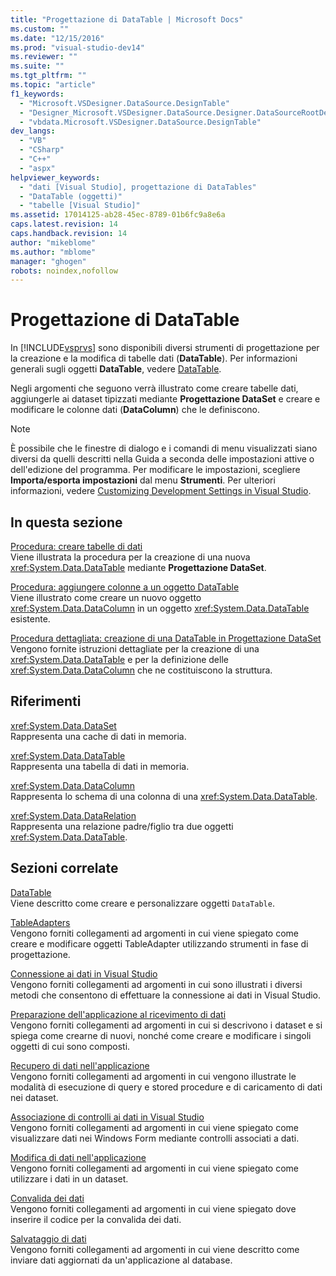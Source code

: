 ```yaml
---
title: "Progettazione di DataTable | Microsoft Docs"
ms.custom: ""
ms.date: "12/15/2016"
ms.prod: "visual-studio-dev14"
ms.reviewer: ""
ms.suite: ""
ms.tgt_pltfrm: ""
ms.topic: "article"
f1_keywords: 
  - "Microsoft.VSDesigner.DataSource.DesignTable"
  - "Designer_Microsoft.VSDesigner.DataSource.Designer.DataSourceRootDesigner"
  - "vbdata.Microsoft.VSDesigner.DataSource.DesignTable"
dev_langs: 
  - "VB"
  - "CSharp"
  - "C++"
  - "aspx"
helpviewer_keywords: 
  - "dati [Visual Studio], progettazione di DataTables"
  - "DataTable (oggetti)"
  - "tabelle [Visual Studio]"
ms.assetid: 17014125-ab28-45ec-8789-01b6fc9a8e6a
caps.latest.revision: 14
caps.handback.revision: 14
author: "mikeblome"
ms.author: "mblome"
manager: "ghogen"
robots: noindex,nofollow
---
```

# Progettazione di DataTable
In [!INCLUDE[vsprvs](../code-quality/includes/vsprvs_md.md)] sono disponibili diversi strumenti di progettazione per la creazione e la modifica di tabelle dati \(**DataTable**\).  Per informazioni generali sugli oggetti **DataTable**, vedere [DataTable](../Topic/DataTables.md).  
  
 Negli argomenti che seguono verrà illustrato come creare tabelle dati, aggiungerle ai dataset tipizzati mediante **Progettazione DataSet** e creare e modificare le colonne dati \(**DataColumn**\) che le definiscono.  
  
> [!NOTE]
>  È possibile che le finestre di dialogo e i comandi di menu visualizzati siano diversi da quelli descritti nella Guida a seconda delle impostazioni attive o dell'edizione del programma.  Per modificare le impostazioni, scegliere **Importa\/esporta impostazioni** dal menu **Strumenti**.  Per ulteriori informazioni, vedere [Customizing Development Settings in Visual Studio](http://msdn.microsoft.com/it-it/22c4debb-4e31-47a8-8f19-16f328d7dcd3).  
  
## In questa sezione  
 [Procedura: creare tabelle di dati](../data-tools/how-to-create-data-tables.md)  
 Viene illustrata la procedura per la creazione di una nuova <xref:System.Data.DataTable> mediante **Progettazione DataSet**.  
  
 [Procedura: aggiungere colonne a un oggetto DataTable](../Topic/How%20to:%20Add%20Columns%20to%20a%20DataTable.md)  
 Viene illustrato come creare un nuovo oggetto <xref:System.Data.DataColumn> in un oggetto <xref:System.Data.DataTable> esistente.  
  
 [Procedura dettagliata: creazione di una DataTable in Progettazione DataSet](../data-tools/walkthrough-creating-a-datatable-in-the-dataset-designer.md)  
 Vengono fornite istruzioni dettagliate per la creazione di una <xref:System.Data.DataTable> e per la definizione delle <xref:System.Data.DataColumn> che ne costituiscono la struttura.  
  
## Riferimenti  
 <xref:System.Data.DataSet>  
 Rappresenta una cache di dati in memoria.  
  
 <xref:System.Data.DataTable>  
 Rappresenta una tabella di dati in memoria.  
  
 <xref:System.Data.DataColumn>  
 Rappresenta lo schema di una colonna di una <xref:System.Data.DataTable>.  
  
 <xref:System.Data.DataRelation>  
 Rappresenta una relazione padre\/figlio tra due oggetti <xref:System.Data.DataTable>.  
  
## Sezioni correlate  
 [DataTable](../Topic/DataTables.md)  
 Viene descritto come creare e personalizzare oggetti `DataTable`.  
  
 [TableAdapters](../Topic/TableAdapters.md)  
 Vengono forniti collegamenti ad argomenti in cui viene spiegato come creare e modificare oggetti TableAdapter utilizzando strumenti in fase di progettazione.  
  
 [Connessione ai dati in Visual Studio](../data-tools/connecting-to-data-in-visual-studio.md)  
 Vengono forniti collegamenti ad argomenti in cui sono illustrati i diversi metodi che consentono di effettuare la connessione ai dati in Visual Studio.  
  
 [Preparazione dell'applicazione al ricevimento di dati](../Topic/Preparing%20Your%20Application%20to%20Receive%20Data.md)  
 Vengono forniti collegamenti ad argomenti in cui si descrivono i dataset e si spiega come crearne di nuovi, nonché come creare e modificare i singoli oggetti di cui sono composti.  
  
 [Recupero di dati nell'applicazione](../data-tools/fetching-data-into-your-application.md)  
 Vengono forniti collegamenti ad argomenti in cui vengono illustrate le modalità di esecuzione di query e stored procedure e di caricamento di dati nei dataset.  
  
 [Associazione di controlli ai dati in Visual Studio](../data-tools/bind-controls-to-data-in-visual-studio.md)  
 Vengono forniti collegamenti ad argomenti in cui viene spiegato come visualizzare dati nei Windows Form mediante controlli associati a dati.  
  
 [Modifica di dati nell'applicazione](../data-tools/editing-data-in-your-application.md)  
 Vengono forniti collegamenti ad argomenti in cui viene spiegato come utilizzare i dati in un dataset.  
  
 [Convalida dei dati](../Topic/Validating%20Data.md)  
 Vengono forniti collegamenti ad argomenti in cui viene spiegato dove inserire il codice per la convalida dei dati.  
  
 [Salvataggio di dati](../data-tools/saving-data.md)  
 Vengono forniti collegamenti ad argomenti in cui viene descritto come inviare dati aggiornati da un'applicazione al database.